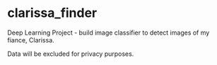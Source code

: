# clarissa_finder
Deep Learning Project - build image classifier to detect images of my fiance, Clarissa.

Data will be excluded for privacy purposes.
